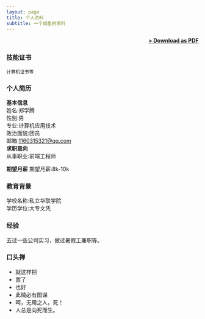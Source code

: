```yaml
---
layout: page
title: 个人资料
subtitle: 一个咸鱼的资料
---
```


<span style="float: right; "><a href="{{ '/assets/resume.pdf' | prepend: site.baseurl }}"><strong>> Download as PDF</strong></a> </span>
<br>

### 技能证书
```计算机证书等  ```  

### 个人简历
**基本信息**   
姓名:<span>郑学腾</span><br>
性别:<span>男</span><br>
专业:<span>计算机应用技术</span><br>
政治面貌:<span>团员</span><br>
邮箱:<span>1160315321@qq.com</span><br>
**求职意向**  
  从事职业:<span>前端工程师</span><br>

**期望月薪** 
  期望月薪:<span>8k-10k</span><br>

### 教育背景
  学校名称:<span>私立华联学院</span><br>
  学历学位:<span>大专文凭</span><br>

### 经验
 去过一些公司实习，做过暑假工兼职等。

### 口头禅

- 就这样把
- 罢了
- 也好
- 此贼必有图谋
- 呵，无用之人，死！
- 人总是向死而生。